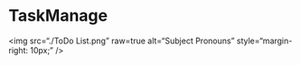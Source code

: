 # TaskManage

<img
src=“./ToDo List.png”
raw=true
alt=“Subject Pronouns”
style=“margin-right: 10px;”
/>
